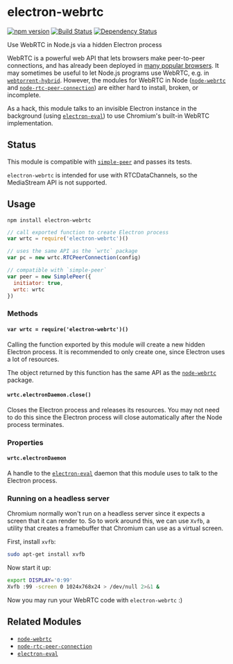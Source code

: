 # electron-webrtc

[![npm version](https://img.shields.io/npm/v/electron-webrtc.svg)](https://www.npmjs.com/package/electron-webrtc)
[![Build Status](https://travis-ci.org/mappum/electron-webrtc.svg?branch=master)](https://travis-ci.org/mappum/electron-webrtc)
[![Dependency Status](https://david-dm.org/mappum/electron-webrtc.svg)](https://david-dm.org/mappum/electron-webrtc)

Use WebRTC in Node.js via a hidden Electron process

WebRTC is a powerful web API that lets browsers make peer-to-peer connections, and has already been
deployed in [many popular browsers](http://caniuse.com/#feat=rtcpeerconnection). It may sometimes be
useful to let Node.js programs use WebRTC, e.g. in [`webtorrent-hybrid`](https://github.com/feross/webtorrent-hybrid). However, the modules for WebRTC in Node ([`node-webrtc`](https://github.com/js-platform/node-webrtc) and [`node-rtc-peer-connection`](https://github.com/nickdesaulniers/node-rtc-peer-connection)) are either hard to install, broken, or incomplete.

As a hack, this module talks to an invisible Electron instance in the background (using [`electron-eval`](https://github.com/mappum/electron-eval)) to use Chromium's built-in WebRTC implementation.

## Status

This module is compatible with [`simple-peer`](https://github.com/feross/simple-peer) and passes its tests.

`electron-webrtc` is intended for use with RTCDataChannels, so the MediaStream API is not supported.

## Usage

`npm install electron-webrtc`

```js
// call exported function to create Electron process
var wrtc = require('electron-webrtc')()

// uses the same API as the `wrtc` package
var pc = new wrtc.RTCPeerConnection(config)

// compatible with `simple-peer`
var peer = new SimplePeer({
  initiator: true,
  wrtc: wrtc
})
```

### Methods

#### `var wrtc = require('electron-webrtc')()`

Calling the function exported by this module will create a new hidden Electron process. It is recommended to only create one, since Electron uses a lot of resources.

The object returned by this function has the same API as the [`node-webrtc`](https://github.com/js-platform/node-webrtc) package.

#### `wrtc.electronDaemon.close()`

Closes the Electron process and releases its resources. You may not need to do this since the Electron process will close automatically after the Node process terminates.

### Properties

#### `wrtc.electronDaemon`

A handle to the [`electron-eval`](https://github.com/mappum/electron-eval) daemon that this module uses to talk to the Electron process.

### Running on a headless server

Chromium normally won't run on a headless server since it expects a screen that it can render to. So to work around this, we can use `Xvfb`, a utility that creates a framebuffer that Chromium can use as a virtual screen.

First, install `xvfb`:
```sh
sudo apt-get install xvfb
```

Now start it up:
```sh
export DISPLAY='0:99'
Xvfb :99 -screen 0 1024x768x24 > /dev/null 2>&1 &
```

Now you may run your WebRTC code with `electron-webrtc` :)

## Related Modules

- [`node-webrtc`](https://github.com/js-platform/node-webrtc)
- [`node-rtc-peer-connection`](https://github.com/nickdesaulniers/node-rtc-peer-connection)
- [`electron-eval`](https://github.com/mappum/electron-eval)
